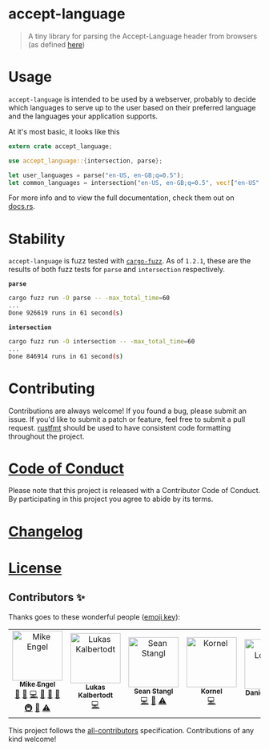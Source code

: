 # accept-language

> A tiny library for parsing the Accept-Language header from browsers (as defined [here](https://www.w3.org/Protocols/rfc2616/rfc2616-sec14.html))

# Usage

`accept-language` is intended to be used by a webserver, probably to decide which languages to serve up to the user based on their preferred language and the languages your application supports.

At it's most basic, it looks like this

```rust
extern crate accept_language;

use accept_language::{intersection, parse};

let user_languages = parse("en-US, en-GB;q=0.5");
let common_languages = intersection("en-US, en-GB;q=0.5", vec!["en-US", "de", "en-GB"]);
```

For more info and to view the full documentation, check them out on [docs.rs](https://docs.rs/accept-language).

# Stability

`accept-language` is fuzz tested with [`cargo-fuzz`](). As of `1.2.1`, these are the results of both fuzz tests for `parse` and `intersection` respectively.

**`parse`**

```sh
cargo fuzz run -O parse -- -max_total_time=60
...
Done 926619 runs in 61 second(s)
```

**`intersection`**

```sh
cargo fuzz run -O intersection -- -max_total_time=60
...
Done 846914 runs in 61 second(s)
```

# Contributing

Contributions are always welcome! If you found a bug, please submit an issue. If you'd like to submit a patch or feature, feel free to submit a pull request. [rustfmt](https://github.com/rust-lang-nursery/rustfmt) should be used to have consistent code formatting throughout the project.

# [Code of Conduct](CODE_OF_CONDUCT.md)

Please note that this project is released with a Contributor Code of Conduct. By participating in this project you agree to abide by its terms.

# [Changelog](CHANGELOG.md)

# [License](LICENSE.md)

## Contributors ✨

Thanks goes to these wonderful people ([emoji key](https://allcontributors.org/docs/en/emoji-key)):

<!-- ALL-CONTRIBUTORS-LIST:START - Do not remove or modify this section -->
<!-- prettier-ignore -->
<table>
  <tr>
    <td align="center"><a href="https://www.mike-engel.com"><img src="https://avatars0.githubusercontent.com/u/464447?v=4" width="100px;" alt="Mike Engel"/><br /><sub><b>Mike Engel</b></sub></a><br /><a href="https://github.com/mike-engel/accept-language-rs/issues?q=author%3Amike-engel" title="Bug reports">🐛</a> <a href="#question-mike-engel" title="Answering Questions">💬</a> <a href="https://github.com/mike-engel/accept-language-rs/commits?author=mike-engel" title="Code">💻</a> <a href="https://github.com/mike-engel/accept-language-rs/commits?author=mike-engel" title="Documentation">📖</a> <a href="#design-mike-engel" title="Design">🎨</a> <a href="#ideas-mike-engel" title="Ideas, Planning, & Feedback">🤔</a> <a href="#infra-mike-engel" title="Infrastructure (Hosting, Build-Tools, etc)">🚇</a> <a href="#review-mike-engel" title="Reviewed Pull Requests">👀</a> <a href="https://github.com/mike-engel/accept-language-rs/commits?author=mike-engel" title="Tests">⚠️</a></td>
    <td align="center"><a href="http://lukaskalbertodt.github.io/"><img src="https://avatars1.githubusercontent.com/u/7419664?v=4" width="100px;" alt="Lukas Kalbertodt"/><br /><sub><b>Lukas Kalbertodt</b></sub></a><br /><a href="https://github.com/mike-engel/accept-language-rs/commits?author=LukasKalbertodt" title="Code">💻</a></td>
    <td align="center"><a href="https://github.com/sstangl"><img src="https://avatars0.githubusercontent.com/u/171223?v=4" width="100px;" alt="Sean Stangl"/><br /><sub><b>Sean Stangl</b></sub></a><br /><a href="https://github.com/mike-engel/accept-language-rs/commits?author=sstangl" title="Code">💻</a> <a href="https://github.com/mike-engel/accept-language-rs/issues?q=author%3Asstangl" title="Bug reports">🐛</a> <a href="https://github.com/mike-engel/accept-language-rs/commits?author=sstangl" title="Tests">⚠️</a></td>
    <td align="center"><a href="https://kornel.ski"><img src="https://avatars0.githubusercontent.com/u/72159?v=4" width="100px;" alt="Kornel"/><br /><sub><b>Kornel</b></sub></a><br /><a href="https://github.com/mike-engel/accept-language-rs/commits?author=kornelski" title="Code">💻</a></td>
    <td align="center"><a href="https://daniellockyer.com"><img src="https://avatars2.githubusercontent.com/u/964245?v=4" width="100px;" alt="Daniel Lockyer"/><br /><sub><b>Daniel Lockyer</b></sub></a><br /><a href="https://github.com/mike-engel/accept-language-rs/issues?q=author%3Aneosilky" title="Bug reports">🐛</a></td>
  </tr>
</table>

<!-- ALL-CONTRIBUTORS-LIST:END -->

This project follows the [all-contributors](https://github.com/all-contributors/all-contributors) specification. Contributions of any kind welcome!
